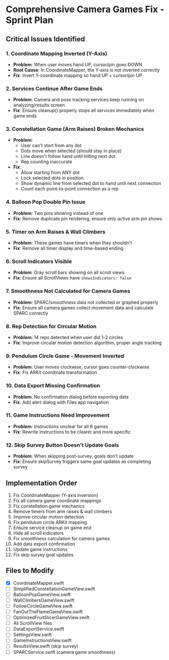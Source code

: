 # Comprehensive Camera Games Fix - Sprint Plan

## Critical Issues Identified

### 1. **Coordinate Mapping Inverted (Y-Axis)**
- **Problem**: When user moves hand UP, cursor/pin goes DOWN
- **Root Cause**: In CoordinateMapper, the Y-axis is not inverted correctly
- **Fix**: Invert Y-coordinate mapping so hand UP = cursor/pin UP

### 2. **Services Continue After Game Ends**
- **Problem**: Camera and pose tracking services keep running on analyzing/results screen
- **Fix**: Ensure cleanup() properly stops all services immediately when game ends

### 3. **Constellation Game (Arm Raises) Broken Mechanics**
- **Problem**: 
  - User can't start from any dot
  - Dots move when selected (should stay in place)
  - Line doesn't follow hand until hitting next dot
  - Rep counting inaccurate
- **Fix**: 
  - Allow starting from ANY dot
  - Lock selected dots in position
  - Show dynamic line from selected dot to hand until next connection
  - Count each point-to-point connection as a rep

### 4. **Balloon Pop Double Pin Issue**
- **Problem**: Two pins showing instead of one
- **Fix**: Remove duplicate pin rendering, ensure only active arm pin shows

### 5. **Timer on Arm Raises & Wall Climbers**
- **Problem**: These games have timers when they shouldn't
- **Fix**: Remove all timer display and time-based ending

### 6. **Scroll Indicators Visible**
- **Problem**: Gray scroll bars showing on all scroll views
- **Fix**: Ensure all ScrollViews have `showsIndicators: false`

### 7. **Smoothness Not Calculated for Camera Games**
- **Problem**: SPARC/smoothness data not collected or graphed properly
- **Fix**: Ensure all camera games collect movement data and calculate SPARC correctly

### 8. **Rep Detection for Circular Motion**
- **Problem**: 14 reps detected when user did 1-2 circles
- **Fix**: Improve circular motion detection algorithm, proper angle tracking

### 9. **Pendulum Circle Game - Movement Inverted**
- **Problem**: User moves clockwise, cursor goes counter-clockwise
- **Fix**: Fix ARKit coordinate transformation

### 10. **Data Export Missing Confirmation**
- **Problem**: No confirmation dialog before exporting data
- **Fix**: Add alert dialog with Files app navigation

### 11. **Game Instructions Need Improvement**
- **Problem**: Instructions unclear for all 6 games
- **Fix**: Rewrite instructions to be clearer and more specific

### 12. **Skip Survey Button Doesn't Update Goals**
- **Problem**: When skipping post-survey, goals don't update
- **Fix**: Ensure skipSurvey triggers same goal updates as completing survey

## Implementation Order

1. Fix CoordinateMapper (Y-axis inversion)
2. Fix all camera game coordinate mappings
3. Fix constellation game mechanics
4. Remove timers from arm raises & wall climbers
5. Improve circular motion detection
6. Fix pendulum circle ARKit mapping
7. Ensure service cleanup on game end
8. Hide all scroll indicators
9. Fix smoothness calculation for camera games
10. Add data export confirmation
11. Update game instructions
12. Fix skip survey goal updates

## Files to Modify

- [x] CoordinateMapper.swift
- [ ] SimplifiedConstellationGameView.swift
- [ ] BalloonPopGameView.swift  
- [ ] WallClimbersGameView.swift
- [ ] FollowCircleGameView.swift
- [ ] FanOutTheFlameGameView.swift
- [ ] OptimizedFruitSlicerGameView.swift
- [ ] All ScrollView files
- [ ] DataExportService.swift
- [ ] SettingsView.swift
- [ ] GameInstructionsView.swift
- [ ] ResultsView.swift (skip survey)
- [ ] SPARCService.swift (camera game smoothness)
